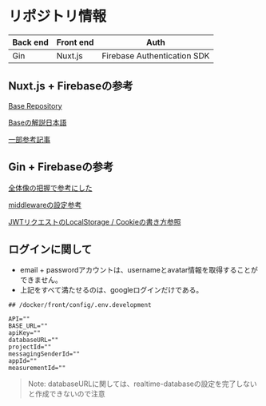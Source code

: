 # リポジトリ情報

| Back end | Front end | Auth |
----|----|----
| Gin | Nuxt.js | Firebase Authentication SDK |

## Nuxt.js + Firebaseの参考

[Base Repository](https://github.com/davidroyer/nuxt-ssr-firebase-auth.v2)

[Baseの解説日本語](https://qiita.com/basho/items/acd6a17bb6e2a2f7a932#%E5%89%8D%E6%8F%90%E3%81%AE%E7%A2%BA%E8%AA%8D)

[一部参考記事](https://qiita.com/ririli/items/d0d3a6ae78c1b6e827fc#%E3%83%AD%E3%82%B0%E3%82%A4%E3%83%B3%E6%83%85%E5%A0%B1%E3%82%92%E8%A1%A8%E7%A4%BA%E3%81%97%E3%81%A6%E3%81%BF%E3%82%88%E3%81%86)

## Gin + Firebaseの参考

[全体像の把握で参考にした](https://qiita.com/po3rin/items/d3e016d01162e9d9de80)

[middlewareの設定参考](https://qiita.com/kannan_xiao4/items/31a42313e98a3e919772#firebase%E3%81%AE%E5%B0%8E%E5%85%A5)

[JWTリクエストのLocalStorage / Cookieの書き方参照](https://qiita.com/yoshinori_hisakawa/items/a2254edc9f9784f47453)

## ログインに関して
- email + passwordアカウントは、usernameとavatar情報を取得することができません。
- 上記をすべて満たせるのは、googleログインだけである。



```
## /docker/front/config/.env.development

API=""
BASE_URL=""
apiKey=""
databaseURL=""
projectId=""
messagingSenderId=""
appId=""
measurementId=""
```

> Note: databaseURLに関しては、realtime-databaseの設定を完了しないと作成できないので注意

